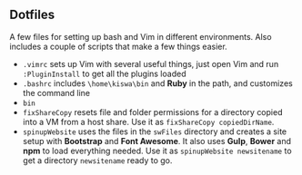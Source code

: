 ## Dotfiles

A few files for setting up bash and Vim in different environments. Also includes a couple of scripts that make a few things easier.

 * `.vimrc` sets up Vim with several useful things, just open Vim and run `:PluginInstall` to get all the plugins loaded
 * `.bashrc` includes `\home\kiswa\bin` and __Ruby__ in the path, and customizes the command line
 * `bin`
  * `fixShareCopy` resets file and folder permissions for a directory copied into a VM from a host share. Use it as `fixShareCopy copiedDirName`.
  * `spinupWebsite` uses the files in the `swFiles` directory and creates a site setup with __Bootstrap__ and __Font Awesome__. It also uses __Gulp__, __Bower__ and __npm__ to load everything needed. Use it as `spinupWebsite newsitename` to get a directory `newsitename` ready to go.
